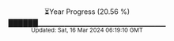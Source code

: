 <p align="center">
⏳Year Progress (20.56 %) <br>
██████▁▁▁▁▁▁▁▁▁▁▁▁▁▁▁▁▁▁▁▁▁▁▁▁ <br>
<sub>Updated: Sat, 16 Mar 2024 06:19:10 GMT</sub>
</p>

